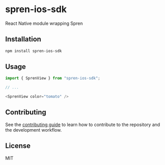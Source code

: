 # spren-ios-sdk

React Native module wrapping Spren

## Installation

```sh
npm install spren-ios-sdk
```

## Usage

```js
import { SprenView } from "spren-ios-sdk";

// ...

<SprenView color="tomato" />
```

## Contributing

See the [contributing guide](CONTRIBUTING.md) to learn how to contribute to the repository and the development workflow.

## License

MIT
